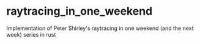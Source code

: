 # raytracing_in_one_weekend
Implementation of Peter Shirley's raytracing in one weekend (and the next week) series in rust
